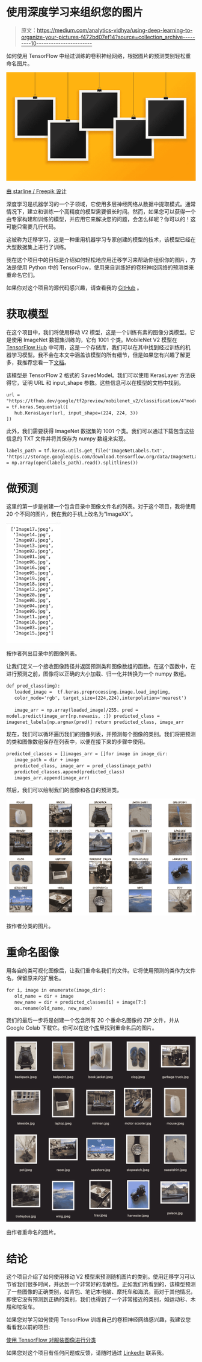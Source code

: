# 使用深度学习来组织您的图片

> 原文：<https://medium.com/analytics-vidhya/using-deep-learning-to-organize-your-pictures-f472bd07ef14?source=collection_archive---------10----------------------->

如何使用 TensorFlow 中经过训练的卷积神经网络，根据图片的预测类别轻松重命名图片。

![](img/e31875a9e9c5498c6140598a18cd4a75.png)

[由 starline / Freepik 设计](http://www.freepik.com)

深度学习是机器学习的一个子领域，它使用多层神经网络从数据中提取模式。通常情况下，建立和训练一个高精度的模型需要很长时间。然而，如果您可以获得一个由专家构建和训练的模型，并应用它来解决您的问题，会怎么样呢？你可以的！这可能只需要几行代码。

这被称为迁移学习，这是一种重用机器学习专家创建的模型的技术，该模型已经在大型数据集上进行了训练。

我在这个项目中的目标是介绍如何轻松地应用迁移学习来帮助你组织你的图片，方法是使用 Python 中的 TensorFlow，使用来自训练好的卷积神经网络的预测类来重命名它们。

如果你对这个项目的源代码感兴趣，请查看我的 [GitHub](https://github.com/hugoplm/computer-vision/blob/main/Organizing_Pictures_Transfer_Learning/Organizing_Pictures.ipynb) 。

# 获取模型

在这个项目中，我们将使用移动 V2 模型，这是一个训练有素的图像分类模型。它是使用 ImageNet 数据集训练的，它有 1001 个类。MobileNet V2 模型在 [TensorFlow Hub](https://www.tensorflow.org/hub) 中可用，这是一个存储库，我们可以在其中找到经过训练的机器学习模型。我不会在本文中涵盖该模型的所有细节，但是如果您有兴趣了解更多，我推荐您看一下[文档](https://tfhub.dev/google/tf2-preview/mobilenet_v2/classification/4)。

该模型是 TensorFlow 2 格式的 SavedModel。我们可以使用 KerasLayer 方法获得它，证明 URL 和 input_shape 参数。这些信息可以在模型的文档中找到。

```
url = "https://tfhub.dev/google/tf2preview/mobilenet_v2/classification/4"model = tf.keras.Sequential([
   hub.KerasLayer(url, input_shape=(224, 224, 3))
])
```

此外，我们需要获得 ImageNet 数据集的 1001 个类。我们可以通过下载包含这些信息的 TXT 文件并将其保存为 numpy 数组来实现。

```
labels_path = tf.keras.utils.get_file('ImageNetLabels.txt', 'https://storage.googleapis.com/download.tensorflow.org/data/ImageNetLabels.txt')imagenet_labels = np.array(open(labels_path).read().splitlines())
```

# 做预测

这里的第一步是创建一个包含目录中图像文件名的列表。对于这个项目，我将使用 20 个不同的图片，我在我的手机上改名为“ImageXX”。

![](img/f73c9a502708965e534e34bdfb864ca8.png)

按作者列出目录中的图像列表。

让我们定义一个接收图像路径并返回预测类和图像数组的函数。在这个函数中，在进行预测之前，图像将以正确的大小加载、归一化并转换为一个 numpy 数组。

```
def pred_class(img):
   loaded_image =  tf.keras.preprocessing.image.load_img(img,
   color_mode='rgb', target_size=(224,224),interpolation='nearest')

   image_arr = np.array(loaded_image)/255. pred = model.predict(image_arr[np.newaxis, :]) predicted_class = imagenet_labels[np.argmax(pred)] return predicted_class, image_arr
```

现在，我们可以循环遍历我们的图像列表，并预测每个图像的类别。我们将把预测的类和图像数组保存在列表中，以便在接下来的步骤中使用。

```
predicted_classes = []images_arr = []for image in image_dir:
   image_path = dir + image
   predicted_class, image_arr = pred_class(image_path)
   predicted_classes.append(predicted_class)
   images_arr.append(image_arr)
```

然后，我们可以绘制我们的图像和各自的预测类。

![](img/7e4c6cbc2ffbdea0ca965f3815b9202a.png)

按作者分类的图片。

# 重命名图像

用各自的类可视化图像后，让我们重命名我们的文件。它将使用预测的类作为文件名，保留原来的扩展名。

```
for i, image in enumerate(image_dir):
   old_name = dir + image
   new_name = dir + predicted_classes[i] + image[7:]
   os.rename(old_name, new_name)
```

我们的最后一步将是创建一个包含所有 20 个重命名图像的 ZIP 文件，并从 Google Colab 下载它。你可以在这个[库](https://github.com/hugoplm/computer-vision/tree/main/Organizing_Pictures_Transfer_Learning/renamed-pictures)里找到重命名后的图片。

![](img/3903b2342b4882d2b7bc928d07f6885b.png)

由作者重命名的图片。

# 结论

这个项目介绍了如何使用移动 V2 模型来预测随机图片的类别。使用迁移学习可以节省我们很多时间，并达到一个非常好的准确性。正如我们所看到的，该模型预测了一些图像的正确类别，如背包、笔记本电脑、摩托车和海滨。而对于其他情况，即使它没有预测到正确的类别，我们也得到了一个非常接近的类别，如运动衫、木屐和垃圾车。

如果您对学习如何使用 TensorFlow 训练自己的卷积神经网络感兴趣，我建议您看看我以前的项目:

[使用 TensorFlow 对服装图像进行分类](/analytics-vidhya/classifying-images-of-clothing-using-tensorflow-39ec3c1cb8b7)

如果您对这个项目有任何问题或反馈，请随时通过 [LinkedIn](https://www.linkedin.com/in/hugoplm/) 联系我。